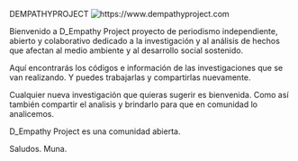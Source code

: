 DEMPATHYPROJECT
![<https://www.dempathyproject.com>](maradestefaniosgithub.jpg)

Bienvenido a D_Empathy Project proyecto de periodismo independiente, abierto y colaborativo dedicado a la investigación y al análisis de hechos que afectan al medio ambiente y al desarrollo social sostenido.

Aquí encontrarás los códigos e información de las investigaciones que se  van realizando. Y puedes trabajarlas y compartirlas nuevamente. 

Cualquier nueva investigación que quieras sugerir es bienvenida. Como así también compartir el analisis y brindarlo para que en comunidad lo analicemos. 

D_Empathy Project es una comunidad abierta.  

Saludos. 
Muna. 
